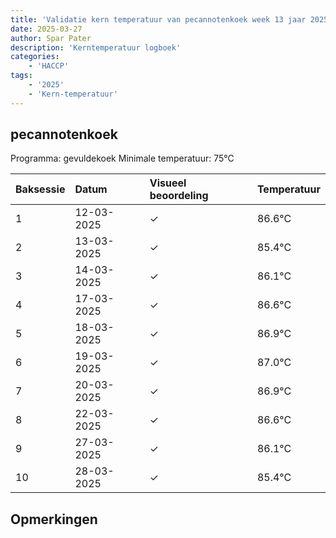 ```yaml
---
title: 'Validatie kern temperatuur van pecannotenkoek week 13 jaar 2025'
date: 2025-03-27
author: Spar Pater
description: 'Kerntemperatuur logboek'
categories:
    - 'HACCP'
tags:
    - '2025'
    - 'Kern-temperatuur'
---
```


## pecannotenkoek

Programma: gevuldekoek
Minimale temperatuur: 75°C

| Baksessie | Datum | Visueel beoordeling | Temperatuur |
|:---|:---|:---|:---|
| 1 | 12-03-2025 | &check; | 86.6°C |
| 2 | 13-03-2025 | &check; | 85.4°C |
| 3 | 14-03-2025 | &check; | 86.1°C |
| 4 | 17-03-2025 | &check; | 86.6°C |
| 5 | 18-03-2025 | &check; | 86.9°C |
| 6 | 19-03-2025 | &check; | 87.0°C |
| 7 | 20-03-2025 | &check; | 86.9°C |
| 8 | 22-03-2025 | &check; | 86.6°C |
| 9 | 27-03-2025 | &check; | 86.1°C |
| 10 | 28-03-2025 | &check; | 85.4°C |

## Opmerkingen


